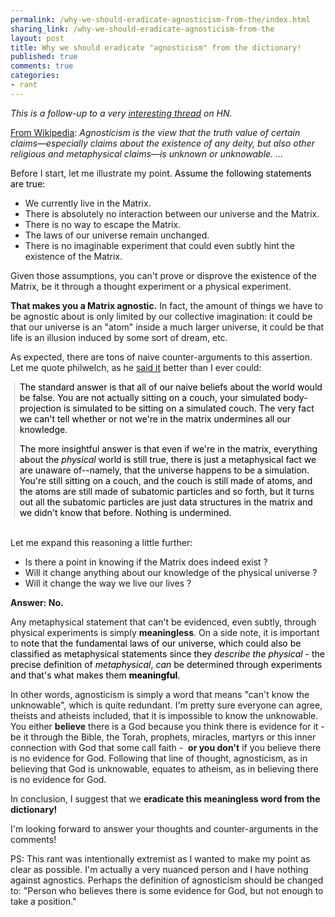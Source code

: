 ```yaml
---
permalink: /why-we-should-eradicate-agnosticism-from-the/index.html
sharing_link: /why-we-should-eradicate-agnosticism-from-the
layout: post
title: Why we should eradicate "agnosticism" from the dictionary!
published: true
comments: true
categories:
- rant
---
```

<p><em>This is a follow-up to a very <a href="http://news.ycombinator.com/item?id=1148229">interesting thread</a> on HN.</em><p /><a href="http://en.wikipedia.org/wiki/Agnosticism">From Wikipedia</a>: <em>Agnosticism is the view that the truth value of certain claims&mdash;especially claims about the existence of any deity, but also other religious and metaphysical claims&mdash;is unknown or unknowable. ...</em><p />Before I start, let me illustrate my poin<span style="color: #000000;">t. Assume the following statements are true</span><span class="comment"><span style="color: #000000;">:</span></span></p>
<ul>
<li>We currently live in the Matrix.</li>
<li>There is absolutely no interaction between our universe and the Matrix.</li>
<li>There is no way to escape the Matrix.</li>
<li>The laws of our universe remain unchanged.</li>
<li>There is no imaginable experiment that could even subtly hint the existence of the Matrix.</li>
</ul>
<p>Given those assumptions, you can't prove or disprove the existence of the Matrix, be it through a thought experiment or a physical experiment. <p /> <strong>That makes you a Matrix agnostic.</strong> In fact, the amount of things we have to be agnostic about is only limited by our collective imagination: it could be that our universe is an "atom" inside a much larger universe, it could be that life is an illusion induced by some sort of dream, etc. <p /> As expected, there are tons of naive counter-arguments to this assertion. Let me quote philwelch, as he <a href="http://news.ycombinator.com/item?id=1148910">said it</a> better than I ever could:</p>
<blockquote class="gmail_quote" style="margin: 0pt 0pt 0pt 0.8ex; border-left: 1px solid #cccccc; padding-left: 1ex;"><span class="comment">
</span><p><span style="color: #000000;">The standard answer is that all of our naive beliefs about the world would be false. You are not actually sitting on a couch, your simulated body-projection is simulated to be sitting on a simulated couch. The very fact we can't tell whether or not we're in the matrix undermines all our knowledge.</span></p>
<p><span style="color: #000000;">The more insightful answer is that even if we're in the matrix, everything about the <em>physical</em> world is still true, there is just a metaphysical fact we are unaware of--namely, that the universe happens to be a simulation. You're still sitting on a couch, and the couch is still made of atoms, and the atoms are still made of subatomic particles and so forth, but it turns out all the subatomic particles are just data structures in the matrix and we didn't know that before. Nothing is undermined.</span></p>
</blockquote>
<p><br />Let me expand this reasoning a little further:</p>
<ul>
<li>Is there a point in knowing if the Matrix does indeed exist ? </li>
<li>Will it change anything about our knowledge of the physical universe ?</li>
<li>Will it change the way we live our lives ?&nbsp;</li>
</ul>
<p><strong>Answer: No.</strong><p />Any metaphysical statement that can't be evidenced, even subtly, through physical experiments is simply <strong>meaningless</strong>. On a side note, it is important to <span style="color: #000000;">n</span><span class="comment"><span style="color: #000000;">ote that the fundamental laws of our universe, which could also be classified as metaphysical statements since they <em>describe the physical</em> - the precise definition of <em>metaphysical</em>, <em>can</em> be determined through experiments and that's what makes them <strong>meaningful</strong>.</span></span><p />In other words, agnosticism is simply a word that means "can't know the unknowable", which is quite redundant. I'm pretty sure everyone can agree, theists and atheists included, that it is impossible to know the unknowable. You either <strong>believe</strong> there is a God because you think there is evidence for it - be it through the Bible, the Torah, prophets, miracles, martyrs or this inner connection with God that some call faith -&nbsp; <strong>or you don't</strong> if you believe there is no evidence for God. Following that line of thought, agnosticism, as in believing that God is unknowable, equates to atheism, as in believing there is no evidence for God.<p /> In conclusion, I suggest that we <strong>eradicate this meaningless word from the dictionary!</strong><p />I'm looking forward to answer your thoughts and counter-arguments in the comments!<p />PS: This rant was intentionally extremist as I wanted to make my point as clear as possible. I'm actually a very nuanced person and I have nothing against agnostics. Perhaps the definition of agnosticism should be changed to: "Person who believes there is some evidence for God, but not enough to take a position."</p>
